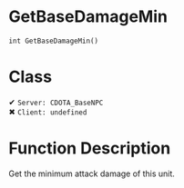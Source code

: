 # GetBaseDamageMin
```
int GetBaseDamageMin()
```
# Class
✔ `Server: CDOTA_BaseNPC`  
✖ `Client: undefined`  

# Function Description
Get the minimum attack damage of this unit.
